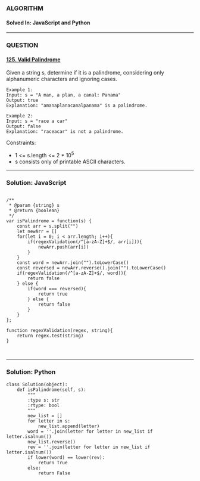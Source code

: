 ### ALGORITHM
#### Solved In: JavaScript and Python
-----
### QUESTION

#### [125. Valid Palindrome](https://leetcode.com/problems/valid-palindrome/)

Given a string s, determine if it is a palindrome, considering only alphanumeric characters and ignoring cases.

``` 
Example 1:
Input: s = "A man, a plan, a canal: Panama"
Output: true
Explanation: "amanaplanacanalpanama" is a palindrome.

Example 2:
Input: s = "race a car"
Output: false
Explanation: "raceacar" is not a palindrome.

```

Constraints:

* 1 <= s.length <= 2 * 10<sup>5</sup>
* s consists only of printable ASCII characters.

-----

### Solution: JavaScript

```

/**
 * @param {string} s
 * @return {boolean}
 */
var isPalindrome = function(s) {
    const arr = s.split("")
    let newArr = []
    for(let i = 0; i < arr.length; i++){
        if(regexValidation(/^[a-zA-Z]+$/, arr[i])){
            newArr.push(arr[i])
        }
    }
    const word = newArr.join("").toLowerCase()
    const reversed = newArr.reverse().join("").toLowerCase()
    if(regexValidation(/^[a-zA-Z]+$/, word)){
        return false 
    } else {
        if(word === reversed){
            return true
        } else {
            return false
        }
    }
};
    
function regexValidation(regex, string){
    return regex.test(string)
}



```

-----

### Solution: Python

```
class Solution(object):
    def isPalindrome(self, s):
        """
        :type s: str
        :rtype: bool
        """
        new_list = []
        for letter in s:
            new_list.append(letter)
        word = ''.join(letter for letter in new_list if letter.isalnum())
        new_list.reverse()
        rev = ''.join(letter for letter in new_list if letter.isalnum())
        if lower(word) == lower(rev):
            return True
        else:
            return False
        
```
